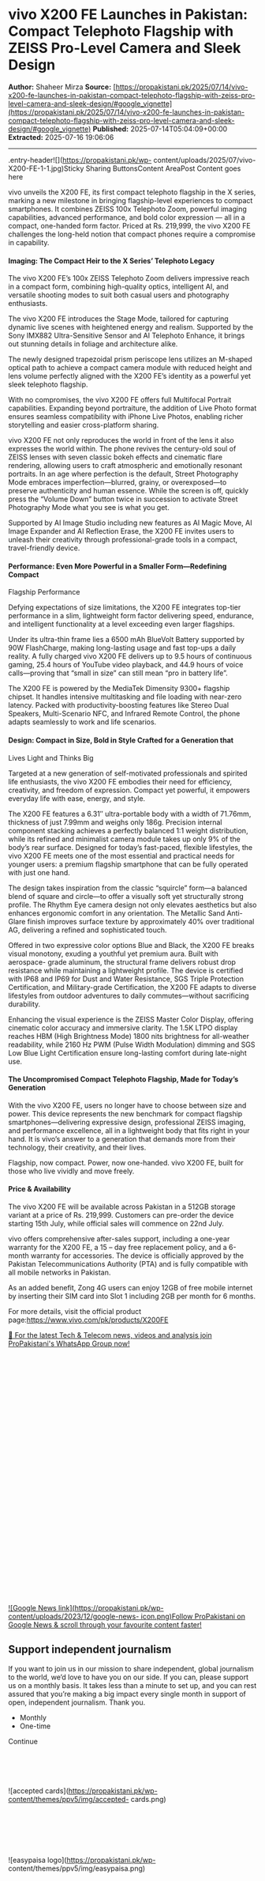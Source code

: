 # vivo X200 FE Launches in Pakistan: Compact Telephoto Flagship with ZEISS Pro-Level Camera and Sleek Design

**Author:** Shaheer Mirza
**Source:** [https://propakistani.pk/2025/07/14/vivo-x200-fe-launches-in-pakistan-compact-telephoto-flagship-with-zeiss-pro-level-camera-and-sleek-design/#google_vignette](https://propakistani.pk/2025/07/14/vivo-x200-fe-launches-in-pakistan-compact-telephoto-flagship-with-zeiss-pro-level-camera-and-sleek-design/#google_vignette)
**Published:** 2025-07-14T05:04:09+00:00
**Extracted:** 2025-07-16 19:06:06

---

.entry-header<span class="full-screen-icon"><a href="#"><i class="fa fa-
arrows-alt"></i></a></span>![](https://propakistani.pk/wp-
content/uploads/2025/07/vivo-X200-FE-1-1.jpg)Sticky Sharing ButtonsContent
AreaPost Content goes here

vivo unveils the X200 FE, its first compact telephoto flagship in the X
series, marking a new milestone in bringing flagship-level experiences to
compact smartphones. It combines ZEISS 100x Telephoto Zoom, powerful imaging
capabilities, advanced performance, and bold color expression — all in a
compact, one-handed form factor. Priced at Rs. 219,999, the vivo X200 FE
challenges the long-held notion that compact phones require a compromise in
capability.

#### Imaging: The Compact Heir to the X Series’ Telephoto Legacy

The vivo X200 FE’s 100x ZEISS Telephoto Zoom delivers impressive reach in a
compact form, combining high-quality optics, intelligent AI, and versatile
shooting modes to suit both casual users and photography enthusiasts.

The vivo X200 FE introduces the Stage Mode, tailored for capturing dynamic
live scenes with heightened energy and realism. Supported by the Sony IMX882
Ultra-Sensitive Sensor and AI Telephoto Enhance, it brings out stunning
details in foliage and architecture alike.

The newly designed trapezoidal prism periscope lens utilizes an M-shaped
optical path to achieve a compact camera module with reduced height and lens
volume perfectly aligned with the X200 FE’s identity as a powerful yet sleek
telephoto flagship.

With no compromises, the vivo X200 FE offers full Multifocal Portrait
capabilities. Expanding beyond portraiture, the addition of Live Photo format
ensures seamless compatibility with iPhone Live Photos, enabling richer
storytelling and easier cross-platform sharing.

vivo X200 FE not only reproduces the world in front of the lens it also
expresses the world within. The phone revives the century-old soul of ZEISS
lenses with seven classic bokeh effects and cinematic flare rendering,
allowing users to craft atmospheric and emotionally resonant portraits. In an
age where perfection is the default, Street Photography Mode embraces
imperfection—blurred, grainy, or overexposed—to preserve authenticity and
human essence. While the screen is off, quickly press the “Volume Down” button
twice in succession to activate Street Photography Mode what you see is what
you get.

Supported by AI Image Studio including new features as AI Magic Move, AI Image
Expander and AI Reflection Erase, the X200 FE invites users to unleash their
creativity through professional-grade tools in a compact, travel-friendly
device.

#### Performance: Even More Powerful in a Smaller Form—Redefining Compact
Flagship Performance

Defying expectations of size limitations, the X200 FE integrates top-tier
performance in a slim, lightweight form factor delivering speed, endurance,
and intelligent functionality at a level exceeding even larger flagships.

Under its ultra-thin frame lies a 6500 mAh BlueVolt Battery supported by 90W
FlashCharge, making long-lasting usage and fast top-ups a daily reality. A
fully charged vivo X200 FE delivers up to 9.5 hours of continuous gaming, 25.4
hours of YouTube video playback, and 44.9 hours of voice calls—proving that
“small in size” can still mean “pro in battery life”.

The X200 FE is powered by the MediaTek Dimensity 9300+ flagship chipset. It
handles intensive multitasking and file loading with near-zero latency. Packed
with productivity-boosting features like Stereo Dual Speakers, Multi-Scenario
NFC, and Infrared Remote Control, the phone adapts seamlessly to work and life
scenarios.

#### Design: Compact in Size, Bold in Style Crafted for a Generation that
Lives Light and Thinks Big

Targeted at a new generation of self-motivated professionals and spirited life
enthusiasts, the vivo X200 FE embodies their need for efficiency, creativity,
and freedom of expression. Compact yet powerful, it empowers everyday life
with ease, energy, and style.

The X200 FE features a 6.31″ ultra-portable body with a width of 71.76mm,
thickness of just 7.99mm and weighs only 186g. Precision internal component
stacking achieves a perfectly balanced 1:1 weight distribution, while its
refined and minimalist camera module takes up only 9% of the body’s rear
surface. Designed for today’s fast-paced, flexible lifestyles, the vivo X200
FE meets one of the most essential and practical needs for younger users: a
premium flagship smartphone that can be fully operated with just one hand.

The design takes inspiration from the classic “squircle” form—a balanced blend
of square and circle—to offer a visually soft yet structurally strong profile.
The Rhythm Eye camera design not only elevates aesthetics but also enhances
ergonomic comfort in any orientation. The Metallic Sand Anti-Glare finish
improves surface texture by approximately 40% over traditional AG, delivering
a refined and sophisticated touch.

Offered in two expressive color options Blue and Black, the X200 FE breaks
visual monotony, exuding a youthful yet premium aura. Built with aerospace-
grade aluminum, the structural frame delivers robust drop resistance while
maintaining a lightweight profile. The device is certified with IP68 and IP69
for Dust and Water Resistance, SGS Triple Protection Certification, and
Military-grade Certification, the X200 FE adapts to diverse lifestyles from
outdoor adventures to daily commutes—without sacrificing durability.

Enhancing the visual experience is the ZEISS Master Color Display, offering
cinematic color accuracy and immersive clarity. The 1.5K LTPO display reaches
HBM (High Brightness Mode) 1800 nits brightness for all-weather readability,
while 2160 Hz PWM (Pulse Width Modulation) dimming and SGS Low Blue Light
Certification ensure long-lasting comfort during late-night use.

#### The Uncompromised Compact Telephoto Flagship, Made for Today’s Generation

With the vivo X200 FE, users no longer have to choose between size and power.
This device represents the new benchmark for compact flagship
smartphones—delivering expressive design, professional ZEISS imaging, and
performance excellence, all in a lightweight body that fits right in your
hand. It is vivo’s answer to a generation that demands more from their
technology, their creativity, and their lives.

Flagship, now compact. Power, now one-handed. vivo X200 FE, built for those
who live vividly and move freely.

#### Price & Availability

The vivo X200 FE will be available across Pakistan in a 512GB storage variant
at a price of Rs. 219,999. Customers can pre-order the device starting 15th
July, while official sales will commence on 22nd July.

vivo offers comprehensive after-sales support, including a one-year warranty
for the X200 FE, a 15 – day free replacement policy, and a 6-month warranty
for accessories. The device is officially approved by the Pakistan
Telecommunications Authority (PTA) and is fully compatible with all mobile
networks in Pakistan.

As an added benefit, Zong 4G users can enjoy 12GB of free mobile internet by
inserting their SIM card into Slot 1 including 2GB per month for 6 months.

For more details, visit the official product
page:<https://www.vivo.com/pk/products/X200FE>

[📢 For the latest Tech & Telecom news, videos and analysis join ProPakistani's
WhatsApp Group now!](https://chat.whatsapp.com/Dbt1VVnHvcy9sxNev9GShd)

[![Google News
link](data:image/svg+xml,%3Csvg%20xmlns='http://www.w3.org/2000/svg'%20viewBox='0%200%20512%20512'%3E%3C/svg%3E)![Google
News link](https://propakistani.pk/wp-content/uploads/2023/12/google-news-
icon.png)Follow ProPakistani on Google News & scroll through your favourite
content
faster!](https://news.google.com/publications/CAAqBwgKMJPrwwswtobbAw?ceid=PK:en&oc=3)

## Support independent journalism

If you want to join us in our mission to share independent, global journalism
to the world, we’d love to have you on our side. If you can, please support us
on a monthly basis. It takes less than a minute to set up, and you can rest
assured that you’re making a big impact every single month in support of open,
independent journalism. Thank you.

  * Monthly
  * One-time

Continue![accepted
cards](data:image/svg+xml,%3Csvg%20xmlns='http://www.w3.org/2000/svg'%20viewBox='0%200%20200%2033'%3E%3C/svg%3E)![accepted
cards](https://propakistani.pk/wp-content/themes/ppv5/img/accepted-
cards.png)![easypaisa
logo](data:image/svg+xml,%3Csvg%20xmlns='http://www.w3.org/2000/svg'%20viewBox='0%200%20209%2044'%3E%3C/svg%3E)![easypaisa
logo](https://propakistani.pk/wp-
content/themes/ppv5/img/easypaisa.png)![easyoaisa QR for
payhments](data:image/svg+xml,%3Csvg%20xmlns='http://www.w3.org/2000/svg'%20viewBox='0%200%20613%20620'%3E%3C/svg%3E)![easyoaisa
QR for payhments](https://propakistani.pk/wp-content/themes/ppv5/img/pp-
easypaisa.jpg)CONTENT END 1Author Box###### [Shaheer
Mirza](https://propakistani.pk/author/shaheer/)Post Shares<div class="share-
count hidden-sm-up"> <h3>0</h3> <p>Comments</p> </div>Social ShareWordrpess
Comments OR Disqus<style> .example_responsive_1 { width: 300px; height: 250px;
} @media(min-width: 400px) { .example_responsive_1 { width: 336px; height:
280px; } } </style> <script type="rocketlazyloadscript" async data-rocket-
src="//pagead2.googlesyndication.com/pagead/js/adsbygoogle.js"></script> <ins
class="adsbygoogle example_responsive_1" style="display:inline-block" data-ad-
client="ca-pub-7300489448413787" data-ad-slot="3395151051"></ins> <script
type="rocketlazyloadscript"> (adsbygoogle = window.adsbygoogle ||
[]).push({}); </script><div align="center"> <div class="mt-20"> <script
type="rocketlazyloadscript" async data-rocket-
src="//pagead2.googlesyndication.com/pagead/js/adsbygoogle.js"></script> <ins
class="adsbygoogle" style="display:block" data-ad-format="autorelaxed" data-
ad-client="ca-pub-7300489448413787" data-ad-slot="7124855453"></ins> <script
type="rocketlazyloadscript"> (adsbygoogle = window.adsbygoogle ||
[]).push({}); </script> </div> </div>Mobile Prices<div class="row"> <iframe
loading="lazy" id="priceIframe" src="about:blank" style="width: 100%; margin-
top: 20px;" frameborder="0" scrolling="no" onload="resizeIframe(this)" data-
rocket-lazyload="fitvidscompatible" data-lazy-
src="https://propakistani.pk/price/iframe/"></iframe><noscript><iframe
id="priceIframe" src="https://propakistani.pk/price/iframe/" style="width:
100%; margin-top: 20px;" frameborder="0" scrolling="no"
onload="resizeIframe(this)"></iframe></noscript> </div> <script> function
resizeIframe(obj) { obj.style.height =
obj.contentWindow.document.documentElement.scrollHeight + 'px';
jQuery("#priceIframe").contents().find(".container").css("max-width", "100%");
} </script>Recommended Posts<div id="recommended-posts"> <div class="widget">
<div class="widget-title"> <h2>Recommended for you</h2> </div> <ul
class="news_list inline"> <li> <div class="pp-new-thumb"> <a
href="https://propakistani.pk/2025/07/15/this-new-windows-11-feature-should-
help-save-hours-of-battery-life/"> <picture class="attachment-pp-featured-
thumbnail size-pp-featured-thumbnail wp-post-image" decoding="async"> <source
type="image/avif" data-lazy-srcset="https://propakistani.pk/wp-
content/uploads/2024/08/windows-11-395x235.jpg.avif"
srcset="data:image/svg+xml,%3Csvg%20xmlns=&#039;http://www.w3.org/2000/svg&#039;%20viewBox=&#039;0%200%20395%20235&#039;%3E%3C/svg%3E"/>
<img width="395" height="235"
src="data:image/svg+xml,%3Csvg%20xmlns=&#039;http://www.w3.org/2000/svg&#039;%20viewBox=&#039;0%200%20395%20235&#039;%3E%3C/svg%3E"
alt="" decoding="async" data-lazy-src="https://propakistani.pk/wp-
content/uploads/2024/08/windows-11-395x235.jpg"/> </picture>
<noscript><picture class="attachment-pp-featured-thumbnail size-pp-featured-
thumbnail wp-post-image" decoding="async"> <source type="image/avif"
srcset="https://propakistani.pk/wp-
content/uploads/2024/08/windows-11-395x235.jpg.avif"/> <img width="395"
height="235" src="https://propakistani.pk/wp-
content/uploads/2024/08/windows-11-395x235.jpg" alt="" decoding="async"/>
</picture> </noscript> </a> <div class="pp-post-title"> <span
style="background-color: #249991">Microsoft</span> <h6><a
href="https://propakistani.pk/2025/07/15/this-new-windows-11-feature-should-
help-save-hours-of-battery-life/">This New Windows 11 Feature Should Help Save
Hours of Battery Life</a></h6> </div> </div> </li> <li> <div class="pp-new-
thumb"> <a href="https://propakistani.pk/2025/07/15/faysal-bank-and-
smart1-tech-join-hands-to-advance-digital-payments-ecosystem/"> <picture
class="attachment-pp-featured-thumbnail size-pp-featured-thumbnail wp-post-
image" decoding="async"> <source type="image/avif" data-lazy-
srcset="https://propakistani.pk/wp-content/uploads/2025/07/Faysal-Bank-x-
Smart1-395x235.jpg.avif"
srcset="data:image/svg+xml,%3Csvg%20xmlns=&#039;http://www.w3.org/2000/svg&#039;%20viewBox=&#039;0%200%20395%20235&#039;%3E%3C/svg%3E"/>
<img width="395" height="235"
src="data:image/svg+xml,%3Csvg%20xmlns=&#039;http://www.w3.org/2000/svg&#039;%20viewBox=&#039;0%200%20395%20235&#039;%3E%3C/svg%3E"
alt="" decoding="async" data-lazy-src="https://propakistani.pk/wp-
content/uploads/2025/07/Faysal-Bank-x-Smart1-395x235.jpg"/> </picture>
<noscript><picture class="attachment-pp-featured-thumbnail size-pp-featured-
thumbnail wp-post-image" decoding="async"> <source type="image/avif"
srcset="https://propakistani.pk/wp-content/uploads/2025/07/Faysal-Bank-x-
Smart1-395x235.jpg.avif"/> <img width="395" height="235"
src="https://propakistani.pk/wp-content/uploads/2025/07/Faysal-Bank-x-
Smart1-395x235.jpg" alt="" decoding="async"/> </picture> </noscript> </a> <div
class="pp-post-title"> <span style="background-color: #249991">Banking</span>
<h6><a href="https://propakistani.pk/2025/07/15/faysal-bank-and-smart1-tech-
join-hands-to-advance-digital-payments-ecosystem/">Faysal Bank and Smart1-Tech
Join Hands to Advance Digital Payments Ecosystem</a></h6> </div> </div> </li>
<li> <div class="pp-new-thumb"> <a
href="https://propakistani.pk/2025/07/15/student-created-web-series-adhi-raat-
tak-pushes-boundaries-of-pakistani-online-content/"> <picture
class="attachment-pp-featured-thumbnail size-pp-featured-thumbnail wp-post-
image" decoding="async"> <source type="image/avif" data-lazy-
srcset="https://propakistani.pk/wp-content/uploads/2025/07/Adhi-Raat-Tak-Web-
Series-395x235.jpg.avif"
srcset="data:image/svg+xml,%3Csvg%20xmlns=&#039;http://www.w3.org/2000/svg&#039;%20viewBox=&#039;0%200%20395%20235&#039;%3E%3C/svg%3E"/>
<img width="395" height="235"
src="data:image/svg+xml,%3Csvg%20xmlns=&#039;http://www.w3.org/2000/svg&#039;%20viewBox=&#039;0%200%20395%20235&#039;%3E%3C/svg%3E"
alt="" decoding="async" data-lazy-src="https://propakistani.pk/wp-
content/uploads/2025/07/Adhi-Raat-Tak-Web-Series-395x235.jpg"/> </picture>
<noscript><picture class="attachment-pp-featured-thumbnail size-pp-featured-
thumbnail wp-post-image" decoding="async"> <source type="image/avif"
srcset="https://propakistani.pk/wp-content/uploads/2025/07/Adhi-Raat-Tak-Web-
Series-395x235.jpg.avif"/> <img width="395" height="235"
src="https://propakistani.pk/wp-content/uploads/2025/07/Adhi-Raat-Tak-Web-
Series-395x235.jpg" alt="" decoding="async"/> </picture> </noscript> </a> <div
class="pp-post-title"> <span style="background-color:
#249991">Entertainment</span> <h6><a
href="https://propakistani.pk/2025/07/15/student-created-web-series-adhi-raat-
tak-pushes-boundaries-of-pakistani-online-content/">Student-Created Web Series
‘Adhi Raat Tak’ Pushes Boundaries of Pakistani Online Con…</a></h6> </div>
</div> </li> <li> <div class="pp-new-thumb"> <a
href="https://propakistani.pk/2025/07/15/rda-takes-major-decision-to-protect-
green-areas-in-rawalpindi/"> <picture class="attachment-pp-featured-thumbnail
size-pp-featured-thumbnail wp-post-image" decoding="async"> <source
type="image/avif" data-lazy-srcset="https://propakistani.pk/wp-
content/uploads/2024/07/RDA-395x235.jpg.avif"
srcset="data:image/svg+xml,%3Csvg%20xmlns=&#039;http://www.w3.org/2000/svg&#039;%20viewBox=&#039;0%200%20395%20235&#039;%3E%3C/svg%3E"/>
<img width="395" height="235"
src="data:image/svg+xml,%3Csvg%20xmlns=&#039;http://www.w3.org/2000/svg&#039;%20viewBox=&#039;0%200%20395%20235&#039;%3E%3C/svg%3E"
alt="RDA Rawalpindi" decoding="async" data-lazy-
src="https://propakistani.pk/wp-content/uploads/2024/07/RDA-395x235.jpg"/>
</picture> <noscript><picture class="attachment-pp-featured-thumbnail size-pp-
featured-thumbnail wp-post-image" decoding="async"> <source type="image/avif"
srcset="https://propakistani.pk/wp-
content/uploads/2024/07/RDA-395x235.jpg.avif"/> <img width="395" height="235"
src="https://propakistani.pk/wp-content/uploads/2024/07/RDA-395x235.jpg"
alt="RDA Rawalpindi" decoding="async"/> </picture> </noscript> </a> <div
class="pp-post-title"> <span style="background-color:
#249991">Government</span> <h6><a
href="https://propakistani.pk/2025/07/15/rda-takes-major-decision-to-protect-
green-areas-in-rawalpindi/">RDA Takes Major Decision to Protect Green Areas in
Rawalpindi</a></h6> </div> </div> </li> <li> <div class="pp-new-thumb"> <a
href="https://propakistani.pk/2025/07/15/punjab-rolls-out-qr-codes-on-
property-tax-notices-to-combat-fraud/"> <img width="395" height="235"
src="data:image/svg+xml,%3Csvg%20xmlns='http://www.w3.org/2000/svg'%20viewBox='0%200%20395%20235'%3E%3C/svg%3E"
class="attachment-pp-featured-thumbnail size-pp-featured-thumbnail wp-post-
image" alt="" decoding="async" data-lazy-src="https://propakistani.pk/wp-
content/uploads/2024/10/property-tax-income-tax-395x235.jpg" /><noscript><img
width="395" height="235" src="https://propakistani.pk/wp-
content/uploads/2024/10/property-tax-income-tax-395x235.jpg"
class="attachment-pp-featured-thumbnail size-pp-featured-thumbnail wp-post-
image" alt="" decoding="async" /></noscript> </a> <div class="pp-post-title">
<span style="background-color: #249991">News</span> <h6><a
href="https://propakistani.pk/2025/07/15/punjab-rolls-out-qr-codes-on-
property-tax-notices-to-combat-fraud/">Punjab Rolls Out QR Codes on Property
Tax Notices to Combat Fraud</a></h6> </div> </div> </li> <li> <div class="pp-
new-thumb"> <a href="https://propakistani.pk/2025/07/15/karachis-water-crisis-
intensifies-after-fault-at-major-water-pumping-station/"> <img width="395"
height="235"
src="data:image/svg+xml,%3Csvg%20xmlns='http://www.w3.org/2000/svg'%20viewBox='0%200%20395%20235'%3E%3C/svg%3E"
class="attachment-pp-featured-thumbnail size-pp-featured-thumbnail wp-post-
image" alt="" decoding="async" data-lazy-src="https://propakistani.pk/wp-
content/uploads/2024/12/karachi-water-395x235.jpg" /><noscript><img
width="395" height="235" src="https://propakistani.pk/wp-
content/uploads/2024/12/karachi-water-395x235.jpg" class="attachment-pp-
featured-thumbnail size-pp-featured-thumbnail wp-post-image" alt=""
decoding="async" /></noscript> </a> <div class="pp-post-title"> <span
style="background-color: #249991">Environment &amp; Weather</span> <h6><a
href="https://propakistani.pk/2025/07/15/karachis-water-crisis-intensifies-
after-fault-at-major-water-pumping-station/">Karachi's Water Crisis
Intensifies After Fault at Major Water Pumping Station</a></h6> </div> </div>
</li> </ul> </div> </div>.entry-footer

